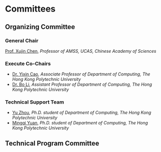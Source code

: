 # **Committees**
## **Organizing Committee**
### General Chair
[Prof. Xujin Chen](https://people.ucas.ac.cn/~xchen?language=en), *Professor of AMSS, UCAS, Chinese Academy of Sciences*

### Execute Co-Chairs
- [Dr. Yixin Cao](https://www4.comp.polyu.edu.hk/~csycao/), *Associate Professor of Department of Computing, The Hong Kong Polytechnic University*
- [Dr. Bo Li](https://www4.comp.polyu.edu.hk/~bo2li/), *Assistant Professor of Department of Computing, The Hong Kong Polytechnic University*

### Technical Support Team
- [Yu Zhou](), *Ph.D. student of Department of Computing, The Hong Kong Polytechnic University*
- [Mingqi Yuan](https://yuanmingqi.github.io/), *Ph.D. student of Department of Computing, The Hong Kong Polytechnic University*

## **Technical Program Committee**